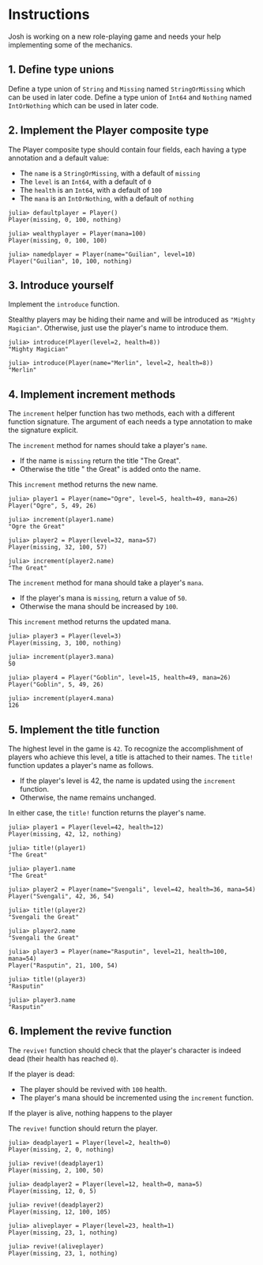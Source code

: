 # Instructions

Josh is working on a new role-playing game and needs your help implementing some of the mechanics.

## 1. Define type unions

Define a type union of `String` and `Missing` named `StringOrMissing` which can be used in later code.
Define a type union of `Int64` and `Nothing` named `IntOrNothing` which can be used in later code.

## 2. Implement the Player composite type

The Player composite type should contain four fields, each having a type annotation and a default value:
- The `name` is a `StringOrMissing`, with a default of `missing`
- The `level` is an `Int64`, with a default of `0`
- The `health` is an `Int64`, with a default of `100`
- The `mana` is an `IntOrNothing`, with a default of `nothing`

```julia-repl
julia> defaultplayer = Player()
Player(missing, 0, 100, nothing)

julia> wealthyplayer = Player(mana=100)
Player(missing, 0, 100, 100)

julia> namedplayer = Player(name="Guilian", level=10)
Player("Guilian", 10, 100, nothing)
```

## 3. Introduce yourself

Implement the `introduce` function.

Stealthy players may be hiding their name and will be introduced as `"Mighty Magician"`.
Otherwise, just use the player's name to introduce them.

```julia-repl
julia> introduce(Player(level=2, health=8))
"Mighty Magician"

julia> introduce(Player(name="Merlin", level=2, health=8))
"Merlin"
```

## 4. Implement increment methods

The `increment` helper function has two methods, each with a different function signature.
The argument of each needs a type annotation to make the signature explicit.

The `increment` method for names should take a player's `name`.
- If the name is `missing` return the title "The Great".
- Otherwise the title " the Great" is added onto the name.

This `increment` method returns the new name.

```julia-repl
julia> player1 = Player(name="Ogre", level=5, health=49, mana=26)
Player("Ogre", 5, 49, 26)

julia> increment(player1.name)
"Ogre the Great"

julia> player2 = Player(level=32, mana=57)
Player(missing, 32, 100, 57)

julia> increment(player2.name)
"The Great"
```

The `increment` method for mana should take a player's `mana`.
- If the player's mana is `missing`, return a value of `50`.
- Otherwise the mana should be increased by `100`.

This `increment` method returns the updated mana.

```julia-repl
julia> player3 = Player(level=3)
Player(missing, 3, 100, nothing)

julia> increment(player3.mana)
50

julia> player4 = Player("Goblin", level=15, health=49, mana=26)
Player("Goblin", 5, 49, 26)

julia> increment(player4.mana)
126
```

## 5. Implement the title function

The highest level in the game is `42`.  To recognize the accomplishment of players who achieve this level, a title is attached to their names.  The `title!` function updates a player's name as follows.

- If the player's level is 42, the name is updated using the `increment` function.
- Otherwise, the name remains unchanged.

In either case, the `title!` function returns the player's name.

```julia-repl
julia> player1 = Player(level=42, health=12)
Player(missing, 42, 12, nothing)

julia> title!(player1)
"The Great"

julia> player1.name
"The Great"

julia> player2 = Player(name="Svengali", level=42, health=36, mana=54)
Player("Svengali", 42, 36, 54)

julia> title!(player2)
"Svengali the Great"

julia> player2.name
"Svengali the Great"

julia> player3 = Player(name="Rasputin", level=21, health=100, mana=54)
Player("Rasputin", 21, 100, 54)

julia> title!(player3)
"Rasputin"

julia> player3.name
"Rasputin"
```

## 6. Implement the revive function

The `revive!` function should check that the player's character is indeed dead (their health has reached `0`).

If the player is dead:
- The player should be revived with `100` health.
- The player's mana should be incremented using the `increment` function.

If the player is  alive, nothing happens to the player

The `revive!` function should return the player.

```julia-repl
julia> deadplayer1 = Player(level=2, health=0)
Player(missing, 2, 0, nothing)

julia> revive!(deadplayer1)
Player(missing, 2, 100, 50)

julia> deadplayer2 = Player(level=12, health=0, mana=5)
Player(missing, 12, 0, 5)

julia> revive!(deadplayer2)
Player(missing, 12, 100, 105)

julia> aliveplayer = Player(level=23, health=1)
Player(missing, 23, 1, nothing)

julia> revive!(aliveplayer)
Player(missing, 23, 1, nothing)
```
